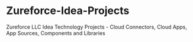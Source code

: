 # Zureforce-Idea-Projects
Zureforce LLC Idea Technology Projects - Cloud Connectors, Cloud Apps, App Sources, Components and Libraries
